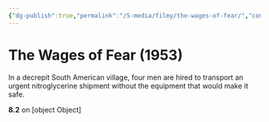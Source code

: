 ```yaml
---
{"dg-publish":true,"permalink":"/5-media/filmy/the-wages-of-fear/","contentClasses":"movie","tags":["to-watch","фильм","#Adventure","#Drama","#Thriller"]}
---
```


# The Wages of Fear (1953)
​​In a decrepit South American village, four men are hired to transport an urgent nitroglycerine shipment without the equipment that would make it safe.

**8.2** on [object Object]
